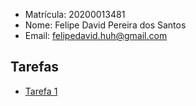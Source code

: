- Matrícula: 20200013481
- Nome: Felipe David Pereira dos Santos
- Email: felipedavid.huh@gmail.com

## Tarefas
- [Tarefa 1](tarefas/t01/tarefa01.md)
